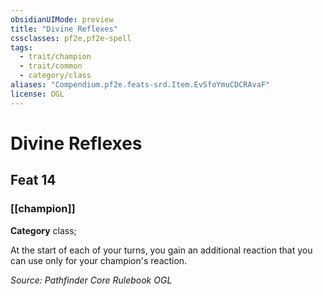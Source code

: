 ```yaml
---
obsidianUIMode: preview
title: "Divine Reflexes"
cssclasses: pf2e,pf2e-spell
tags:
  - trait/champion
  - trait/common
  - category/class
aliases: "Compendium.pf2e.feats-srd.Item.EvSfoYmuCDCRAvaF"
license: OGL
---
```

# Divine Reflexes
## Feat 14
### [[champion]]

**Category** class; 




At the start of each of your turns, you gain an additional reaction that you can use only for your champion's reaction.

*Source: Pathfinder Core Rulebook*
*OGL*